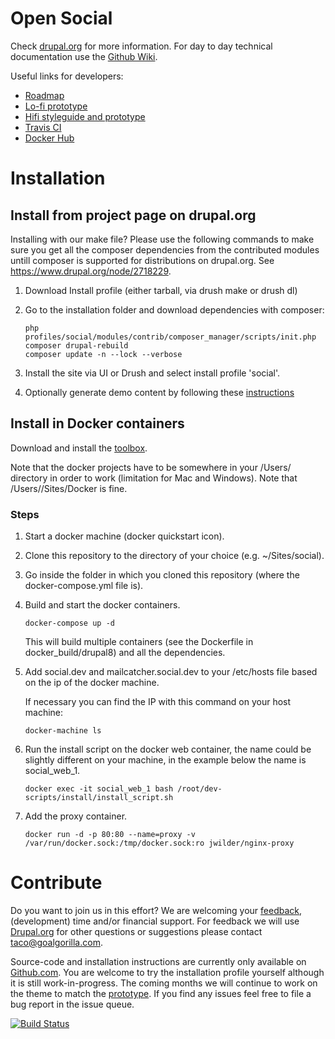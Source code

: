 # Open Social #
Check [drupal.org](https://www.drupal.org/project/social) for more information.
For day to day technical documentation use the [Github Wiki](https://github.com/goalgorilla/drupal_social/wiki).

Useful links for developers:
- [Roadmap](https://drupalsocial.storiesonboard.com/m/open-social)
- [Lo-fi prototype](http://prototype.goalgorilla.com/drupalsocial/current/)
- [Hifi styleguide and prototype](http://goalgorilla.github.io/drupal_social/)
- [Travis CI](https://travis-ci.org/goalgorilla/drupal_social/builds)
- [Docker Hub](https://hub.docker.com/r/goalgorilla/drupal_social/builds/)

# Installation #

## Install from project page on drupal.org ##

Installing with our make file? Please use the following commands to make sure you get all the composer dependencies
from the contributed modules untill composer is supported for distributions on drupal.org. 
See https://www.drupal.org/node/2718229.

1. Download Install profile (either tarball, via drush make or drush dl)
2. Go to the installation folder and download dependencies with composer:
    ```    
    php profiles/social/modules/contrib/composer_manager/scripts/init.php
    composer drupal-rebuild
    composer update -n --lock --verbose
    ```

3. Install the site via UI or Drush and select install profile 'social'.
4. Optionally generate demo content by following these [instructions](https://github.com/goalgorilla/drupal_social/wiki/Demo-content)

## Install in Docker containers ##
Download and install the [toolbox](https://www.docker.com/docker-toolbox).

Note that the docker projects have to be somewhere in your /Users/ directory in order to work (limitation for Mac and Windows). Note that /Users/<name>/Sites/Docker is fine.


### Steps ###

1. Start a docker machine (docker quickstart icon).

2. Clone this repository to the directory of your choice (e.g. ~/Sites/social).

3. Go inside the folder in which you cloned this repository (where the docker-compose.yml file is).

4. Build and start the docker containers.
    ```
    docker-compose up -d
    ```

    This will build multiple containers (see the Dockerfile in docker_build/drupal8) and all the dependencies.

5. Add social.dev and mailcatcher.social.dev to your /etc/hosts file based on the ip of the docker machine.

    If necessary you can find the IP with this command on your host machine:
    ```
    docker-machine ls
    ```

6. Run the install script on the docker web container, the name could be slightly different on your machine, in the example below the name is social_web_1.
    ```
    docker exec -it social_web_1 bash /root/dev-scripts/install/install_script.sh
    ```

7. Add the proxy container.
    ```
    docker run -d -p 80:80 --name=proxy -v /var/run/docker.sock:/tmp/docker.sock:ro jwilder/nginx-proxy
    ```

# Contribute #
Do you want to join us in this effort? We are welcoming your [feedback](http://goalgorilla.github.io/drupal_social/prototype.html), (development) time and/or financial support. For feedback we will use [Drupal.org](https://www.drupal.org/project/social) for other questions or suggestions please contact taco@goalgorilla.com.

Source-code and installation instructions are currently only available on [Github.com](https://github.com/goalgorilla/drupal_social). You are welcome to try the installation profile yourself although it is still work-in-progress. The coming months we will continue to work on the theme to match the [prototype](http://goalgorilla.github.io/drupal_social/prototype.html). If you find any issues feel free to file a bug report in the issue queue.

[![Build Status](https://travis-ci.org/goalgorilla/drupal_social.svg?branch=master)](https://travis-ci.org/goalgorilla/drupal_social)
